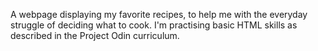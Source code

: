 A webpage displaying my favorite recipes, to help me with the everyday struggle of deciding what to cook. I'm practising basic HTML skills as described in the Project Odin curriculum.